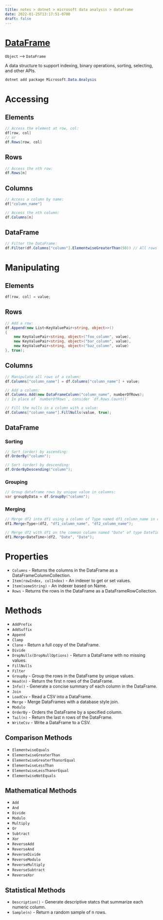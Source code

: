 ```yaml
---
title: notes > dotnet > microsoft data analysis > dataframe
date: 2022-01-25T13:17:51-0700
draft: false
---
```

# [DataFrame](https://docs.microsoft.com/en-us/dotnet/api/microsoft.data.analysis.dataframe?view=ml-dotnet-preview)
`Object` –> `DataFrame`   

A data structure to support indexing, binary operations, sorting, selecting, and other APIs.
```powershell
dotnet add package Microsoft.Data.Analysis
```

# Accessing 
## Elements
```cs
// Access the element at row, col:
df[row, col]
// or
df.Rows[row, col]
```

## Rows
```cs
// Access the nth row:
df.Rows[n]
```

## Columns
```cs
// Access a column by name:
df["column_name"]

// Access the nth column:
df.Columns[n]
```

## DataFrame
```cs
// Filter the DataFrame:
df.Filter(df.Columns["column"].ElementwiseGreaterThan(50)) // All rows in column with values > 50.
```

# Manipulating
## Elements
```cs
df[row, col] = value;
```

## Rows
```cs
// Add a row:
df.Append(new List<KeyValuePair<string, object>>() 
{
    new KeyValuePair<string, object>("foo_column", value),
    new KeyValuePair<string, object>("bar_column", value),
    new KeyValuePair<string, object>("baz_column", value)
}, true);
```

## Columns
```cs
// Manipulate all rows of a column:
df.Columns["column_name"] = df.Columns["column_name"] + value;

// Add a column:
df.Columns.Add(new DataFrameColumn("column_name", numberOfRows);
// In place of `numberOfRows`, consider `df.Rows.Count()`

// Fill the nulls in a column with a value:
df.Columns["column_name"].FillNulls(value, true);
```

## DataFrame
### Sorting
```cs
// Sort (order) by ascending:
df.OrderBy("column");

// Sort (order) by descending:
df.OrderByDescending("column");
```
### Grouping
```cs
// Group dataframe rows by unique value in columns:
var groupByData = df.GroupBy("column");
```

### Merging
```cs
// Merge df2 into df1 using a column of Type named df1_column_name in df1 and df2_column_name in df2:
df1.Merge<Type>(df2, "df1_column_name", "df2_column_name");

// Merge df2 with df1 on the common column named "Date" of type DateTime:
df1.Merge<DateTime>(df2, "Date", "Date");
```

# Properties
- `Columns` - Returns the columns in the DataFrame as a DataFrameColumnCollection.
- `Item(rowIndex, colIndex)` - An indexer to get or set values.
- `Item(someString)` - An indexer based on Name.
- `Rows` - Returns the rows in the DataFrame as a DataFrameRowCollection.

# Methods
- `AddPrefix`
- `AddSuffix`
- `Append`
- `Clamp`
- `Clone` - Return a full copy of the DataFrame.
- `Divide`
- `DropNulls(DropNullOptions)` - Return a DataFrame with no missing values.
- `FillNulls`
- `Filter`
- `GroupBy` - Group the rows in the DataFrame by unique values.
- `Head(n)` - Return the first n rows of the DataFrame.
- `Info()` - Generate a concise summary of each column in the DataFrame.
- `Join`
- `LoadCsv` - Read a CSV into a DataFrame.
- `Merge` - Merge DataFrames with a database style join.
- `Modulo`
- `OrderBy` - Orders the DataFrame by a specified column.
- `Tail(n)` - Return the last n rows of the DataFrame.
- `WriteCsv` - Write a DataFrame to a CSV.

## Comparison Methods
- `ElementwiseEquals`
- `ElementwiseGreaterThan`
- `ElementwiseGreaterThanorEqual`
- `ElementwiseLessThan`
- `ElementwiseLessThanorEqual`
- `ElementwiseNotEquals`

## Mathematical Methods
- `Add`
- `And`
- `Divide`
- `Modulo`
- `Multiply`
- `Or`
- `Subtract`
- `Xor`
- `ReverseAdd`
- `ReverseAnd`
- `ReverseDivide`
- `ReverseModulo`
- `ReverseMultiply`
- `ReverseSubtract`
- `ReverseXor`

## Statistical Methods
- `Description()` - Generate descriptive statcs that summarize each numeric column.
- `Sample(n)` - Return a random sample of n rows.
